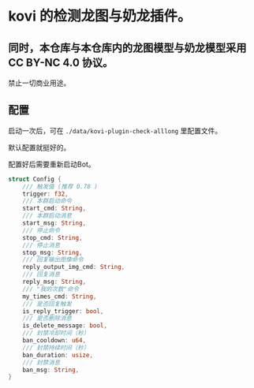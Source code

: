 # kovi 的检测龙图与奶龙插件。

## 同时，本仓库与本仓库内的龙图模型与奶龙模型采用 CC BY-NC 4.0 协议。

禁止一切商业用途。

## 配置

启动一次后，可在 `./data/kovi-plugin-check-alllong` 里配置文件。

默认配置就挺好的。

配置好后需要重新启动Bot。

``` rust
struct Config {
    /// 触发值 (推荐 0.78 )
    trigger: f32,
    /// 本群启动命令
    start_cmd: String,
    /// 本群启动消息
    start_msg: String,
    /// 停止命令
    stop_cmd: String,
    /// 停止消息
    stop_msg: String,
    /// 回复输出图像命令
    reply_output_img_cmd: String,
    /// 回复消息
    reply_msg: String,
    /// "我的次数"命令
    my_times_cmd: String,
    /// 是否回复触发
    is_reply_trigger: bool,
    /// 是否删除消息
    is_delete_message: bool,
    /// 封禁冷却时间（秒）
    ban_cooldown: u64,
    /// 封禁持续时间（秒）
    ban_duration: usize,
    /// 封禁消息
    ban_msg: String,
}
```